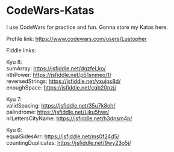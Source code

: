 # CodeWars-Katas

I use CodeWars for practice and fun. Gonna store my Katas here.

Profile link: https://www.codewars.com/users/Lustopher

Fiddle links:

Kyu 8:  
sumArray: https://jsfiddle.net/dgzfeLko/  
nthPower: https://jsfiddle.net/p51snmeo/1/  
reversedStrings: https://jsfiddle.net/yxujps8d/  
enoughSpace: https://jsfiddle.net/cqb20nzj/

Kyu 7:  
validSpacing: https://jsfiddle.net/35u7k8oh/  
palindrome: https://jsfiddle.net/Ljku5hwr/  
nrLettersCityName: https://jsfiddle.net/h3dnsm4p/

Kyu 6:  
equalSidesArr: https://jsfiddle.net/ms0f24d5/  
countingDuplicates: https://jsfiddle.net/9wy23o5j/
